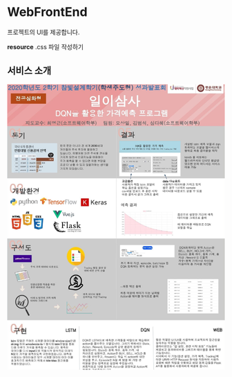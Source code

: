 # WebFrontEnd

프로젝트의 UI를 제공합니다.

**resource**
.css  파일 작성하기


## 서비스 소개
![Trade Us Introduction](Panel_TradeUs.jpg)